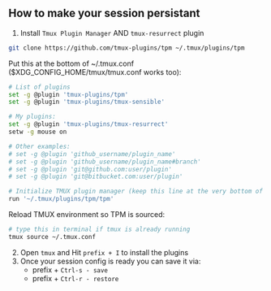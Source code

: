 ## How to make your session persistant

1. Install `Tmux Plugin Manager` AND `tmux-resurrect` plugin
```bash
git clone https://github.com/tmux-plugins/tpm ~/.tmux/plugins/tpm
```
Put this at the bottom of ~/.tmux.conf ($XDG_CONFIG_HOME/tmux/tmux.conf works too):
```bash
# List of plugins
set -g @plugin 'tmux-plugins/tpm'
set -g @plugin 'tmux-plugins/tmux-sensible'

# My plugins:
set -g @plugin 'tmux-plugins/tmux-resurrect'
setw -g mouse on

# Other examples:
# set -g @plugin 'github_username/plugin_name'
# set -g @plugin 'github_username/plugin_name#branch'
# set -g @plugin 'git@github.com:user/plugin'
# set -g @plugin 'git@bitbucket.com:user/plugin'

# Initialize TMUX plugin manager (keep this line at the very bottom of tmux.conf)
run '~/.tmux/plugins/tpm/tpm'
```
Reload TMUX environment so TPM is sourced:

```bash
# type this in terminal if tmux is already running
tmux source ~/.tmux.conf
```
2. Open `tmux` and Hit `prefix + I` to install the plugins
3. Once your session config is ready you can save it via:
   - prefix + `Ctrl-s - save`
   - prefix + `Ctrl-r - restore`



      
